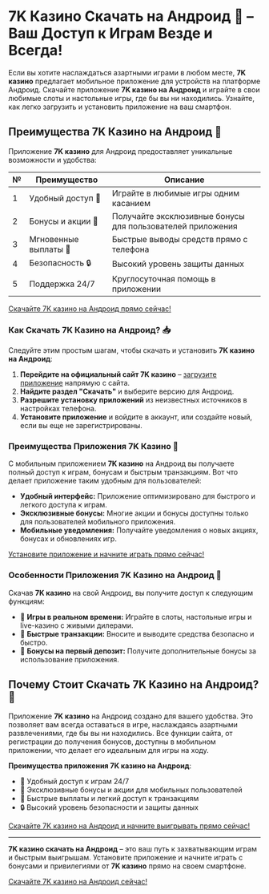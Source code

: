 # 7K Казино Скачать на Андроид 📲 – Ваш Доступ к Играм Везде и Всегда!

Если вы хотите наслаждаться азартными играми в любом месте, **7K казино** предлагает мобильное приложение для устройств на платформе Андроид. Скачайте приложение **7K казино на Андроид** и играйте в свои любимые слоты и настольные игры, где бы вы ни находились. Узнайте, как легко загрузить и установить приложение на ваш смартфон.

## Преимущества 7K Казино на Андроид 🌟

Приложение **7K казино** для Андроид предоставляет уникальные возможности и удобства:

| №  | Преимущество          | Описание |
|----|-----------------------|----------|
| 1  | Удобный доступ 📱      | Играйте в любимые игры одним касанием |
| 2  | Бонусы и акции 🎁      | Получайте эксклюзивные бонусы для пользователей приложения |
| 3  | Мгновенные выплаты 💸  | Быстрые выводы средств прямо с телефона |
| 4  | Безопасность 🔒       | Высокий уровень защиты данных |
| 5  | Поддержка 24/7        | Круглосуточная помощь в приложении |

[Скачайте 7K казино на Андроид прямо сейчас!](https://brandplay.link/BvQyFShp)

### Как Скачать 7K Казино на Андроид? 📥

Следуйте этим простым шагам, чтобы скачать и установить **7K казино на Андроид**:

1. **Перейдите на официальный сайт 7K казино** – [загрузите приложение](https://brandplay.link/BvQyFShp) напрямую с сайта.
2. **Найдите раздел "Скачать"** и выберите версию для Андроид.
3. **Разрешите установку приложений** из неизвестных источников в настройках телефона.
4. **Установите приложение** и войдите в аккаунт, или создайте новый, если вы еще не зарегистрированы.

### Преимущества Приложения 7K Казино 🎰

С мобильным приложением **7K казино** на Андроид вы получаете полный доступ к играм, бонусам и быстрым транзакциям. Вот что делает приложение таким удобным для пользователей:

- **Удобный интерфейс:** Приложение оптимизировано для быстрого и легкого доступа к играм.
- **Эксклюзивные бонусы:** Многие акции и бонусы доступны только для пользователей мобильного приложения.
- **Мобильные уведомления:** Получайте уведомления о новых акциях, бонусах и обновлениях игр.

[Установите приложение и начните играть прямо сейчас!](https://brandplay.link/BvQyFShp)

### Особенности Приложения 7K Казино на Андроид 📲

Скачав **7K казино** на свой Андроид, вы получите доступ к следующим функциям:

- 🎰 **Игры в реальном времени:** Играйте в слоты, настольные игры и live-казино с живыми дилерами.
- 💸 **Быстрые транзакции:** Вносите и выводите средства безопасно и быстро.
- 🎁 **Бонусы на первый депозит:** Получите дополнительные бонусы за использование приложения.

## Почему Стоит Скачать 7K Казино на Андроид? 🤔

Приложение **7K казино** на Андроид создано для вашего удобства. Это позволяет вам всегда оставаться в игре, наслаждаясь азартными развлечениями, где бы вы ни находились. Все функции сайта, от регистрации до получения бонусов, доступны в мобильном приложении, что делает его идеальным для игры на ходу.

**Преимущества приложения 7K казино на Андроид**:
- 📱 Удобный доступ к играм 24/7
- 🎁 Эксклюзивные бонусы и акции для мобильных пользователей
- 💸 Быстрые выплаты и легкий доступ к транзакциям
- 🔒 Высокий уровень безопасности и защиты данных

[Скачайте 7K казино на Андроид и начните выигрывать прямо сейчас!](https://brandplay.link/BvQyFShp)

---

**7K казино скачать на Андроид** – это ваш путь к захватывающим играм и быстрым выигрышам. Установите приложение и начните играть с бонусами и привилегиями от **7K казино** прямо на своем смартфоне.

[Скачайте 7K казино на Андроид сейчас!](https://brandplay.link/BvQyFShp)
